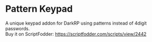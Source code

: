# Pattern Keypad
A unique keypad addon for DarkRP using patterns instead of 4digit passwords.  
Buy it on ScriptFodder: https://scriptfodder.com/scripts/view/2442
